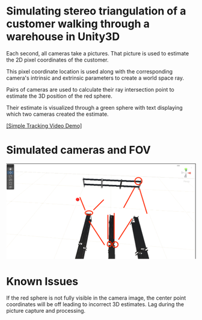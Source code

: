 # Simulating stereo triangulation of a customer walking through a warehouse in Unity3D

Each second, all cameras take a pictures. That picture is used to estimate the 2D pixel coordinates of the customer. 

This pixel coordinate location is used along with the corresponding camera's intrinsic and extrinsic parameters to create a world space ray. 

Pairs of cameras are used to calculate their ray intersection point to estimate the 3D position of the red sphere. 

Their estimate is visualized through a green sphere with text displaying which two cameras created the estimate. 


[[Simple Tracking Video Demo]](https://vimeo.com/971766248?share=copy)


# Simulated cameras and FOV
![Camera FOVs iin order from left to right: C1, C2, C3 and C4](Media/CameraFOV.png)


# Known Issues 
If the red sphere is not fully visible in the camera image, the center point coordinates will be off leading to incorrect 3D estimates. 
Lag during the picture capture and processing. 
